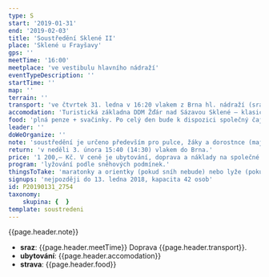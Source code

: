 ```yaml
---
type: S
start: '2019-01-31'
end: '2019-02-03'
title: 'Soustředění Sklené II'
place: 'Sklené u Frayšavy'
gps: ''
meetTime: '16:00'
meetplace: 've vestibulu hlavního nádraží'
eventTypeDescription: ''
startTime: ''
map: ''
terrain: ''
transport: 've čtvrtek 31. ledna v 16:20 vlakem z Brna hl. nádraží (sraz 16:00 ve vestibulu nádraží. Jízdenku zakoupit do stanice Žďár nad Sázavou (R 976). Ve Žďáru přestup na autobus směr Sněžné, odjezd 17:50.'
accomodation: 'Turistická základna DDM Žďár nad Sázavou Sklené – klasické místo našich soustředění. Ubytování na postelích v povlečených peřinách. WC a sprcha na pokoji.'
food: 'plná penze + svačinky. Po celý den bude k dispozici společný čaj.'
leader: ''
doWeOrganize: ''
note: 'soustředění je určeno především pro pulce, žáky a dorostnce (mají přednost), ostatní do maxima kapacity.'
return: 'v neděli 3. února 15:40 (14:30) vlakem do Brna.'
price: '1 200,– Kč. V ceně je ubytování, doprava a náklady na společné jídlo. Peníze se platí přes oddílový účet a příslušné částky se objeví u každého v členské sekci.'
program: 'lyžování podle sněhových podmínek.'
thingsToTake: 'maratonky a orientky (pokud sníh nebude) nebo lyže (pokud sníh bude), věci co běžně potřebujete, tréninkový deník, hry na dlouhé 4 zimní večery a další dle toho co Vás napadne.'
signups: 'nejpozději do 13. ledna 2018, kapacita 42 osob'
id: P20190131_2754
taxonomy:
    skupina: {  }
template: soustredeni
---
```

{{page.header.note}}
* **sraz**: {{page.header.meetTime}} Doprava {{page.header.transport}}.
* **ubytování**: {{page.header.accomodation}}
* **strava**: {{page.header.food}}
